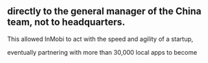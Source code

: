## directly to the general manager of the China team, not to headquarters.

This allowed InMobi to act with the speed and agility of a startup,

eventually partnering with more than 30,000 local apps to become
